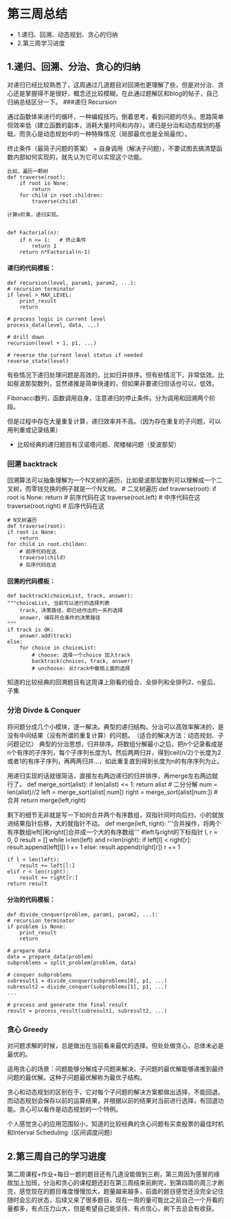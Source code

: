 # 第三周总结
* 1.递归、回溯、动态规划、贪心的归纳
* 2.第三周学习进度


## 1.递归、回溯、分治、贪心的归纳
对递归已经比较熟悉了，这周通过几道题目对回溯也更理解了些，但是对分治、贪心还是掌握得不是很好，概念还比较模糊，在此通过题解区和blog的帖子，自己归纳总结区分一下。
###递归 Recursion

通过函数体来进行的循环，一种编程技巧。倒着思考，看到问题的尽头。思路简单但效率低（建立函数的副本，消耗大量时间和内存）。递归是分治和动态规划的基础，而贪心是动态规划中的一种特殊情况（局部最优也是全局最优）。

终止条件（最简子问题的答案） + 自身调用（解决子问题），不要试图去搞清楚函数内部如何实现的，就先认为它可以实现这个功能。



	比如，遍历一颗树
	def traverse(root):
		if root is None:
			return
		for child in root.children:
			traverse(child)

	计算n阶乘，递归实现。


	def Factorial(n):
		if n <= 1:   # 终止条件
			return 1
		return n*Factorial(n-1)

#### 递归的代码模板：
	def recursion(level, param1, param2, ...):
    # recursion terminator
    if level > MAX_LEVEL:
        print_result
        return
     
    # process logic in current level
    process_data(level, data, ...)
     
    # drill down
    recursion(level + 1, p1, ...)
 
    # reverse the current level status if needed
    reverse_state(level)


有些情况下递归处理问题是高效的，比如归并排序。但有些情况下，非常低效。比如斐波那契数列，显然递推是简单快速的，但如果非要递归但话也可以，低效。

Fibonacci数列，函数调用自身，注意递归的停止条件。分为调用和回溯两个阶段。

但是过程中存在大量重复计算，递归效率并不高。（因为存在重复的子问题，可以用判重或记录结果）

*  比较经典的递归题目有汉诺塔问题、爬楼梯问题（斐波那契）

### 回溯 backtrack
回溯算法可以抽象理解为一个N叉树的遍历，比如斐波那契数列可以理解成一个二叉树，而零钱兑换的例子就是一个N叉树。
	# 二叉树遍历
	def traverse(root):
    if root is None:
        return
    # 前序代码在这
    traverse(root.left)
    # 中序代码在这
    traverse(root.right)
    # 后序代码在这
 
	# N叉树遍历
	def traverse(root):
    if root is None:
        return
    for child in root.childen:
        # 前序代码在这
        traverse(child)
        # 后序代码在这

#### 回溯的代码模板：
	def backtrack(choiceList, track, answer):
    """choiceList, 当前可以进行的选择列表
        track, 决策路径，即已经作出的一系列选择
        answer, 储存符合条件的决策路径
    """
    if track is OK:
        answer.add(track)
    else:
        for choice in choiceList:
            # choose: 选择一个choice 加入track
            backtrack(choices, track, answer)
            # unchoose: 从track中撤销上面的选择

知道的比较经典的回溯题目有这周课上刚看的组合、全排列和全排列2、n皇后、子集

### 分治 Divde & Conquer
将问题分成几个小模块，逐一解决。典型的递归结构。分治可以高效率解决的，是没有中间结果（没有所谓的重复计算）的问题。　（适合的解决方法：动态规划、子问题记忆）
典型的分治思想，归并排序。将数组分解最小之后，把n个记录看成是n个有序的子序列，每个子序列长度为1。然后两两归并，得到ceil(n/2)个长度为2或者1的有序子序列，再两两归并...，如此重复直到得到长度为n的有序序列为止。

用递归实现的话就很简洁，直接左右两边递归的归并排序，再merge左右两边就行了。
	def merge_sort(alist):
    if len(alist) <= 1:
        return alist
    # 二分分解
    num = len(alist)//2
    left = merge_sort(alist[:num])
    right = merge_sort(alist[num:])
    # 合并
    return merge(left,right)

剩下的细节无非就是写一下如何合并两个有序数组，双指针同时向后扫，小的就放进结果指针后移，大的就指针不动。
	def merge(left, right):
    '''合并操作，将两个有序数组left[]和right[]合并成一个大的有序数组'''
    #left与right的下标指针
    l, r = 0, 0
    result = []
    while l<len(left) and r<len(right):
        if left[l] < right[r]:
            result.append(left[l])
            l += 1
        else:
            result.append(right[r])
            r += 1
  
    if l < len(left):
        result += left[l:]
    elif r < len(right):
        result += right[r:]
    return result


#### 分治的代码模板：
	def divide_conquer(problem, param1, param2, ...):
    # recursion terminator
    if problem is None:
        print_result
        return
     
    # prepare data
    data = prepare_data(problem)
    subproblems = split_problem(problem, data)
     
    # conquer subproblems
    subresult1 = divide_conquer(subproblems[0], p1, ...)
    subresult2 = divide_conquer(subproblems[1], p1, ...)
    ...
     
    # process and generate the final result
    result = process_result(subresult1, subresult2, ...)

### 贪心 Greedy
对问题求解的时候，总是做出在当前看来最优的选择。但处处做贪心，总体未必是最优的。

适用贪心的场景：问题能够分解成子问题来解决，子问题的最优解能够递推到最终问题的最优解。这种子问题最优解称为最优子结构。

贪心和动态规划的区别在于，它对每个子问题的解决方案都做出选择，不能回退。而动态规划会保存以前的运算结果，并根据以前的结果对当前进行选择，有回退功能。贪心可以看作是动态规划的一个特例。

个人感觉贪心的应用范围较小，知道的比较经典的贪心问题有买卖股票的最佳时机和Interval Scheduling（区间调度问题）

## 2.第三周自己的学习进度
第二周课程+作业+每日一题的题目还有几道没能做到三刷，第三周因为感冒的缘故加上加班，分治和贪心的课程题还赶在第三周结束前刷完，到第四周的周三才刷完，感觉现在的题目难度慢慢加大，题量越来越多，前面的题目感觉还没完全记住随时会忘的状态，后续又来了很多题目，现在一周的量可能比之前自己一个月看的量都多，有点压力山大，但是希望自己能坚持，有点信心，刷下去总会有收获。